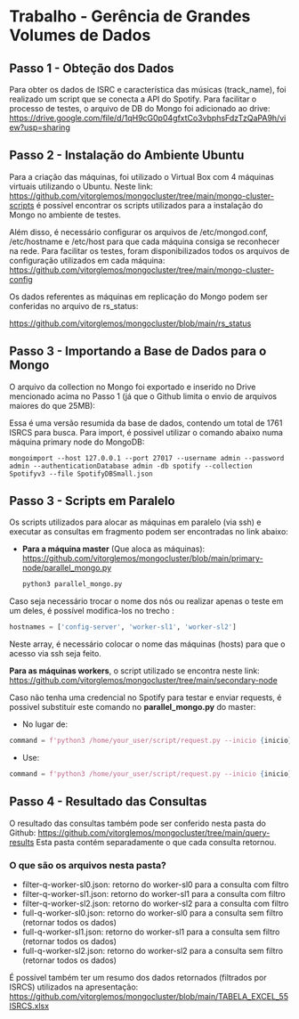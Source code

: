 # Trabalho - Gerência de Grandes Volumes de Dados
## Passo 1 - Obteção dos Dados

Para obter os dados de ISRC e característica das músicas (track_name), foi realizado um script que se conecta a API do Spotify. Para facilitar o processo de testes, o arquivo de DB do Mongo foi adicionado ao drive: https://drive.google.com/file/d/1qH9cG0p04gfxtCo3vbphsFdzTzQaPA9h/view?usp=sharing

## Passo 2 - Instalação do Ambiente Ubuntu

Para a criação das máquinas, foi utilizado o Virtual Box com 4 máquinas virtuais utilizando o Ubuntu. 
Neste link: https://github.com/vitorglemos/mongocluster/tree/main/mongo-cluster-scripts é possível encontrar os scripts utilizados para
a instalação do Mongo no ambiente de testes. 

Além disso, é necessário configurar os arquivos de /etc/mongod.conf, /etc/hostname e /etc/host para que cada máquina consiga se reconhecer na rede.
Para facilitar os testes, foram disponibilizados todos os arquivos de configuração utilizados em cada máquina: https://github.com/vitorglemos/mongocluster/tree/main/mongo-cluster-config

Os dados referentes as máquinas em replicação do Mongo podem ser conferidas no arquivo de rs_status:

https://github.com/vitorglemos/mongocluster/blob/main/rs_status

## Passo 3 - Importando a Base de Dados para o Mongo

O arquivo da collection no Mongo foi exportado e inserido no Drive mencionado acima no Passo 1 (já que o Github limita o envio de arquivos maiores do que 25MB):

Essa é uma versão resumida da base de dados, contendo um total de 1761 ISRCS para busca. Para import, é possivel utilizar o comando abaixo numa máquina primary node do MongoDB:
```shell
mongoimport --host 127.0.0.1 --port 27017 --username admin --password admin --authenticationDatabase admin -db spotify --collection Spotifyv3 --file SpotifyDBSmall.json
```
## Passo 3 - Scripts em Paralelo
Os scripts utilizados para alocar as máquinas em paralelo (via ssh) e executar as consultas em fragmento podem ser encontradas no link abaixo:
- **Para a máquina master** (Que aloca as máquinas): https://github.com/vitorglemos/mongocluster/blob/main/primary-node/parallel_mongo.py
  ```python
  python3 parallel_mongo.py 
  ```
Caso seja necessário trocar o nome dos nós ou realizar apenas o teste em um deles, é possível modifica-los no trecho :
 ```python
hostnames = ['config-server', 'worker-sl1', 'worker-sl2']
```
Neste array, é necessário colocar o nome das máquinas (hosts) para que o acesso via ssh seja feito. 

**Para as máquinas workers**, o script utilizado se encontra neste link: https://github.com/vitorglemos/mongocluster/tree/main/secondary-node

Caso não tenha uma credencial no Spotify para testar e enviar requests, é possivel substituir este comando no **parallel_mongo.py** do master:
- No lugar de:
 ```python
 command = f'python3 /home/your_user/script/request.py --inicio {inicio} --fim {fim} --genre 1'
 ```
- Use:
 ```python
 command = f'python3 /home/your_user/script/request.py --inicio {inicio} --fim {fim} --genre 0'
 ```
## Passo 4 - Resultado das Consultas

O resultado das consultas também pode ser conferido nesta pasta do Github: https://github.com/vitorglemos/mongocluster/tree/main/query-results
Esta pasta contém separadamente o que cada consulta retornou.

### O que são os arquivos nesta pasta?
- filter-q-worker-sl0.json: retorno do worker-sl0 para a consulta com filtro
- filter-q-worker-sl1.json: retorno do worker-sl1 para a consulta com filtro
- filter-q-worker-sl2.json: retorno do worker-sl2 para a consulta com filtro
- full-q-worker-sl0.json: retorno do worker-sl0 para a consulta sem filtro (retornar todos os dados)
- full-q-worker-sl1.json: retorno do worker-sl1 para a consulta sem filtro (retornar todos os dados)
- full-q-worker-sl2.json: retorno do worker-sl2 para a consulta sem filtro (retornar todos os dados)

É possível também ter um resumo dos dados retornados (filtrados por ISRCS) utilizados na apresentação: https://github.com/vitorglemos/mongocluster/blob/main/TABELA_EXCEL_55ISRCS.xlsx
